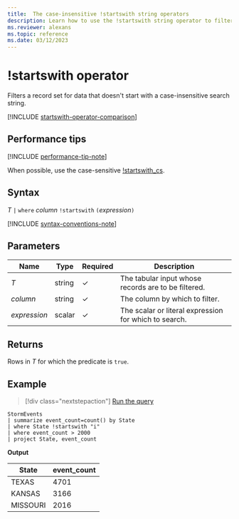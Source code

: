 ```yaml
---
title:  The case-insensitive !startswith string operators
description: Learn how to use the !startswith string operator to filter records for data that doesn't start with a case-insensitive search string.
ms.reviewer: alexans
ms.topic: reference
ms.date: 03/12/2023
---
```

# !startswith operator

Filters a record set for data that doesn't start with a case-insensitive search string.

[!INCLUDE [startswith-operator-comparison](../../includes/startswith-operator-comparison.md)]

## Performance tips

[!INCLUDE [performance-tip-note](../../includes/performance-tip-note.md)]

When possible, use the case-sensitive [!startswith_cs](not-startswith-cs-operator.md).

## Syntax

*T* `|` `where` *column* `!startswith` `(`*expression*`)`

[!INCLUDE [syntax-conventions-note](../../includes/syntax-conventions-note.md)]

## Parameters

| Name | Type | Required | Description |
|--|--|--|--|
| *T* | string | &check;| The tabular input whose records are to be filtered.|
| *column* | string | &check;| The column by which to filter.|
| *expression* | scalar | &check;| The scalar or literal expression for which to search.|

## Returns

Rows in *T* for which the predicate is `true`.

## Example

> [!div class="nextstepaction"]
> <a href="https://dataexplorer.azure.com/clusters/help/databases/Samples?query=H4sIAAAAAAAAAwsuyS/KdS1LzSsp5qpRKC7NzU0syqxKVUgFCcUn55fmldiCSQ1NhaRKheCSxJJUoMLyjNSiVAhPQbG4JLGopLg8syRDQSlTCS6LZISCnYKRgYEBUKqgKD8rNbkEolUHWQ0ASJ6KLIoAAAA=" target="_blank">Run the query</a>

```kusto
StormEvents
| summarize event_count=count() by State
| where State !startswith "i"
| where event_count > 2000
| project State, event_count
```

**Output**

|State|event_count|
|-----|-----------|
|TEXAS|4701|
|KANSAS|3166|
|MISSOURI|2016|
